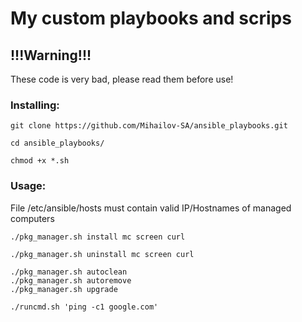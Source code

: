 # My custom playbooks and scrips

## !!!Warning!!! 

These code is very bad, please read them before use!

### Installing:

```
git clone https://github.com/Mihailov-SA/ansible_playbooks.git
```

```
cd ansible_playbooks/
```

```
chmod +x *.sh
```

### Usage:

File /etc/ansible/hosts must contain valid IP/Hostnames of managed computers


```
./pkg_manager.sh install mc screen curl
```

```
./pkg_manager.sh uninstall mc screen curl
```

```
./pkg_manager.sh autoclean
./pkg_manager.sh autoremove
./pkg_manager.sh upgrade
```

```
./runcmd.sh 'ping -c1 google.com'
```
